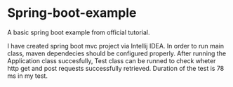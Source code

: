 # Spring-boot-example
A basic spring boot example from official tutorial.

I have created spring boot mvc project via Intellij IDEA. In order to run main class, maven dependecies should be configured properly.
After running the Application class succesfully, Test class can be runned to check wheter http get and post requests successfully retrieved. Duration of the test is 78 ms in my test. 
